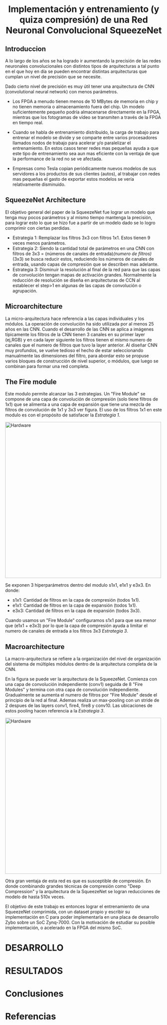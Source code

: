 <h1 align="center"> Implementación y entrenamiento (y quiza compresión) de una Red Neuronal Convolucional SqueezeNet </h1> 


## Introduccion 

A lo largo de los años se ha logrado ir aumentando la precisión de las redes neuronales convolucionales con distintos tipos de arquitecturas a tal punto en el que hoy en día se pueden encontrar distintas arquitecturas que cumplan un nivel de precisión que se necesite.

Dado cierto nivel de precisión es muy útil tener una arquitectura de CNN (convolutional neural network) con menos parámetros. 



* Los FPGA a menudo tienen menos de 10 MBytes de memoria en chip y no tienen memoria o almacenamiento fuera del chip. Un modelo suficientemente pequeño podría almacenarse directamente en la FPGA, mientras que los fotogramas de vídeo se transmiten a través de la FPGA en tiempo real.

* Cuando se habla de entrenamiento distribuido, la carga de trabajo para entrenar el modelo se divide y se comparte entre varios procesadores llamados nodos de trabajo para acelerar y/o paralelizar el entrenamiento. En estos casos tener redes mas pequeñas ayuda a que este tipo de entrenamiento sea aun mas eficiente con la ventaja de que la performance de la red no se ve afectada.

* Empresas como Tesla copian periódicamente nuevos modelos de sus servidores a los productos de sus clientes (autos), al trabajar con redes mas pequeñas el gasto de exportar estos modelos se vería relativamente disminuido.


## SqueezeNet Architecture
    
El objetivo general del paper de la SqueezeNet fue lograr un modelo que tenga muy pocos parámetros y al mismo tiempo mantenga la precisión, para lograr esto lo que se hizo fue a partir de un modelo dado se lo logro comprimir con ciertas perdidas. 


* Estrategia 1: Remplazar los filtros 3x3 con filtros 1x1. Estos tienen 9 veces menos parámetros.
* Estrategia 2: Siendo la cantidad total de parámetros en una CNN con filtros de 3x3 = (números de canales de entrada)*(numero de filtros)*(3x3) se busca reducir estos, reduciendo los números de canales de entrada, usando capas de compresión que se describen mas adelante.
* Estrategia 3: Disminuir la resolución al final de la red para que las capas de convolución tengan mapas de activación grandes. Normalmente la reducción de resolución se diseña en arquitecturas de CCN al establecer el step>1 en algunas de las capas de convolución o agrupación.


## Microarchitecture

La micro-arquitectura hace referencia a las capas individuales y los módulos. La operación de convolución ha sido utilizada por al menos 25 años en las CNN. 
Cuando el desarrollo de las CNN se aplica a imágenes típicamente los filtros de la CNN tienen 3 canales en su primer layer (ej,RGB) y en cada layer siguiente los filtros tienen el mismo numero de canales que el numero de filtros que tuvo la layer anterior. 
Al diseñar CNN muy profundos, se vuelve tedioso el hecho de estar seleccionando manualmente las dimensiones del filtro, para abordar esto se propuse varios bloques de construcción de nivel superior, o módulos, que luego se combinan para formar una red completa. 


## The Fire module

Este modulo permite alcanzar las 3 estrategias. Un "Fire Module" se compone de una capa de convolución de compresión (solo tiene filtros de 1x1) que se alimenta a una capa de expansión que tiene una mezcla de filtros de convolución de 1x1 y 3x3 ver figura. El uso de los filtros 1x1 en este modulo es con el propósito de satisfacer la *Estrategia 1*. 


<img src="https://github.com/Fuschetto97/Tesis/blob/main/pImagen/SqueezeNet/imagenes/squeezenet.png" alt="Hardware" width="500"/>


Se exponen 3 hiperparámetros dentro del modulo s1x1, e1x1 y e3x3. En donde: 

* s1x1: Cantidad de filtros en la capa de compresión (todos 1x1). 
* e1x1: Cantidad de filtros en la capa de expansión (todos 1x1).  
* e3x3: Cantidad de filtros en la capa de expansión (todos 3x3).


Cuando usamos un "Fire Module" configuramos s1x1 para que sea menor que (e1x1 + e3x3) por lo que la capa de compresión ayuda a limitar el numero de canales de entrada a los filtros 3x3 *Estrategia 3*.


## Macroarchitecture

La macro-arquitectura se refiere a la organización del nivel de organización del sistema de múltiples módulos dentro de la arquitectura completa de la CNN.


En la figura se puede ver la arquitectura de la SqueezeNet. Comienza con una capa de convolución independiente (conv1) seguida de 8 "Fire Modules" y termina con otra capa de convolución independiente. Gradualmente se aumenta el numero de filtros por "Fire Module" desde el principio de la red al final. Ademas realiza un max-pooling con un stride de 2 despues de las layers conv1, fire4, fire8 y conv10. Las ubicaciones de estos pooling hacen referencia a la *Estrategia 3*.

<img src="https://github.com/Fuschetto97/Tesis/blob/main/pImagen/SqueezeNet/imagenes/squeezenetmacro.png" alt="Hardware" width="500"/>



Otra gran ventaja de esta red es que es susceptible de compresión. En donde combinando grandes técnicas de compresión como "Deep Compression" y la arquitectura de la SqueezeNet se logran reducciones de modelo de hasta 510x veces.

El objetivo de este trabajo es entonces lograr el entrenamiento de una SqueezeNet comprimida, con un dataset propio y escribir su implementación en C para poder implementarla en una placa de desarrollo Zybo sobre un SoC Zynq-7000. Con la motivación de estudiar su posible implementación, o acelerado en la FPGA del mismo SoC. 

# DESARROLLO 

# RESULTADOS 

# Conclusiones
    
# Referencias
    





